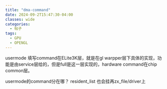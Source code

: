 ```yaml
---
title: "dma-command"
date: 2024-09-2T15:47:30-04:00
classes: wide
categories:
  - 帖子
tags:
  - GPU
  - OPENGL
---
```

usermode 填写command在ELite3K层，就是在gl warpper层下具体的实现，功能是由service层给的，但是full是这一层实现的，hardware command在chip common层。


usermode的command分在哪？
resident_list 也会挂再zx_file/driver上
